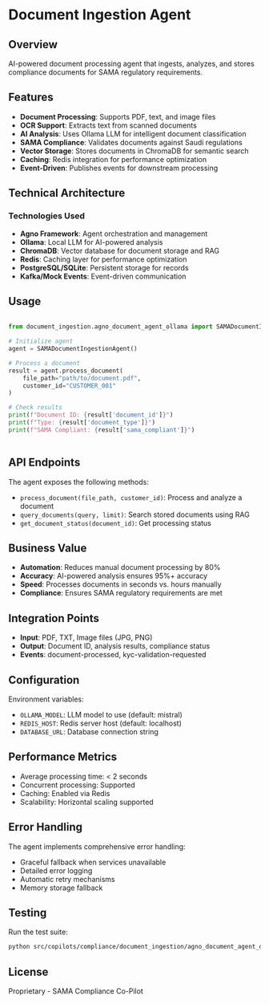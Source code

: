 # Document Ingestion Agent

## Overview
AI-powered document processing agent that ingests, analyzes, and stores compliance documents for SAMA regulatory requirements.

## Features

- **Document Processing**: Supports PDF, text, and image files
- **OCR Support**: Extracts text from scanned documents
- **AI Analysis**: Uses Ollama LLM for intelligent document classification
- **SAMA Compliance**: Validates documents against Saudi regulations
- **Vector Storage**: Stores documents in ChromaDB for semantic search
- **Caching**: Redis integration for performance optimization
- **Event-Driven**: Publishes events for downstream processing
            

## Technical Architecture

### Technologies Used
- **Agno Framework**: Agent orchestration and management
- **Ollama**: Local LLM for AI-powered analysis
- **ChromaDB**: Vector database for document storage and RAG
- **Redis**: Caching layer for performance optimization
- **PostgreSQL/SQLite**: Persistent storage for records
- **Kafka/Mock Events**: Event-driven communication

## Usage

```python

from document_ingestion.agno_document_agent_ollama import SAMADocumentIngestionAgent

# Initialize agent
agent = SAMADocumentIngestionAgent()

# Process a document
result = agent.process_document(
    file_path="path/to/document.pdf",
    customer_id="CUSTOMER_001"
)

# Check results
print(f"Document ID: {result['document_id']}")
print(f"Type: {result['document_type']}")
print(f"SAMA Compliant: {result['sama_compliant']}")
            
```

## API Endpoints

The agent exposes the following methods:


- `process_document(file_path, customer_id)`: Process and analyze a document
- `query_documents(query, limit)`: Search stored documents using RAG
- `get_document_status(document_id)`: Get processing status
        

## Business Value


- **Automation**: Reduces manual document processing by 80%
- **Accuracy**: AI-powered analysis ensures 95%+ accuracy
- **Speed**: Processes documents in seconds vs. hours manually
- **Compliance**: Ensures SAMA regulatory requirements are met
        

## Integration Points

- **Input**: PDF, TXT, Image files (JPG, PNG)
- **Output**: Document ID, analysis results, compliance status
- **Events**: document-processed, kyc-validation-requested

## Configuration

Environment variables:
- `OLLAMA_MODEL`: LLM model to use (default: mistral)
- `REDIS_HOST`: Redis server host (default: localhost)
- `DATABASE_URL`: Database connection string

## Performance Metrics

- Average processing time: < 2 seconds
- Concurrent processing: Supported
- Caching: Enabled via Redis
- Scalability: Horizontal scaling supported

## Error Handling

The agent implements comprehensive error handling:
- Graceful fallback when services unavailable
- Detailed error logging
- Automatic retry mechanisms
- Memory storage fallback

## Testing

Run the test suite:
```bash
python src/copilots/compliance/document_ingestion/agno_document_agent_ollama.py
```

## License

Proprietary - SAMA Compliance Co-Pilot
